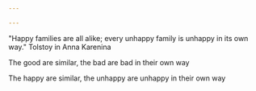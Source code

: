 ```yaml
---

---
```


"Happy families are all alike; every unhappy family is unhappy in its own way." Tolstoy in Anna Karenina

The good are similar, the bad are bad in their own way 

The happy are similar, the unhappy are unhappy in their own way 
